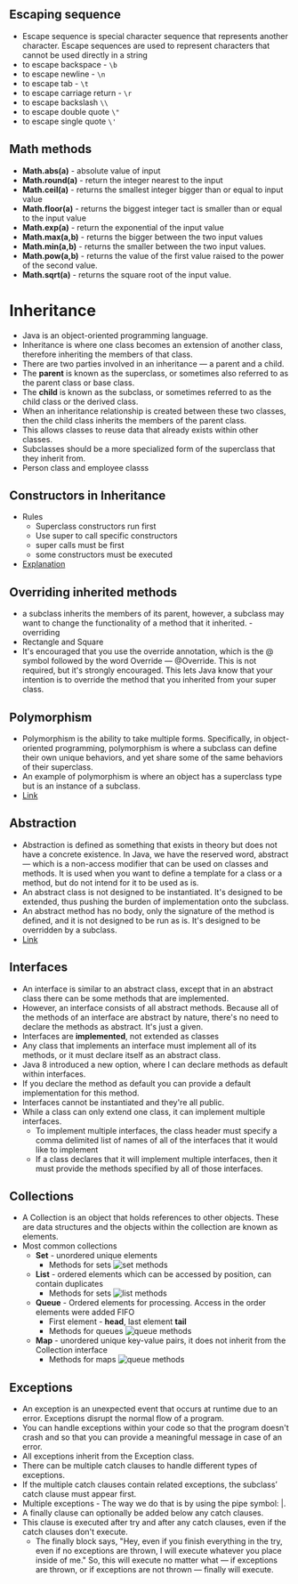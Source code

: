 ## Escaping sequence

* Escape sequence is special character sequence that represents another character. Escape sequences are
used to represent characters that cannot be used directly in a string
* to escape backspace -  `\b`
* to escape newline - `\n`
* to escape tab - `\t`
* to escape carriage return - `\r`
* to escape backslash `\\`
* to escape double quote `\"`
* to escape single quote `\'` 

## Math methods

* **Math.abs(a)** - absolute value of input
* **Math.round(a)** - return the integer nearest to the input 
* **Math.ceil(a)** - returns the smallest integer bigger than or equal to input value 
* **Math.floor(a)** - returns the biggest integer tact is smaller than or equal to the input value 
* **Math.exp(a)** - return the exponential of the input value 
* **Math.max(a,b)** - returns the bigger between the two input values
* **Math.min(a,b)** - returns the smaller between the two input values.
* **Math.pow(a,b)** - returns the value of the first value raised to the power of the
  second value.
* **Math.sqrt(a)** - returns the square root of the input value.




# Inheritance

* Java is an object-oriented programming language.
* Inheritance is where one class becomes an extension of another class, therefore inheriting the members of that class.
* There are two parties involved in an inheritance — a parent and a child.
* The **parent** is known as the superclass, or sometimes also referred to as the parent class or base class.
* The **child** is known as the subclass, or sometimes referred to as the child class or the derived class.
* When an inheritance relationship is created between these two classes, then the child class inherits the members of the parent class.
* This allows classes to reuse data that already exists within other classes.
* Subclasses should be a more specialized form of the superclass that they inherit from.
* Person class and employee classs

## Constructors in Inheritance

* Rules
  * Superclass constructors run first
  * Use super to call specific constructors
  * super calls must be first
  * some constructors must be executed
* [Explanation](https://testautomationu.applitools.com/java-programming-course/chapter9b.html)

## Overriding inherited methods

* a subclass inherits the members of its parent, however, a subclass may want to change the functionality of a method that it inherited. - overriding
* Rectangle and Square
* It's encouraged that you use the override annotation, which is the @ symbol followed by the word Override — @Override. This is not required, but it's strongly encouraged. This lets Java know that your intention is to override the method that you inherited from your super class.

## Polymorphism

* Polymorphism is the ability to take multiple forms. Specifically, in object-oriented programming, polymorphism is where a subclass can define their own unique behaviors, and yet share some of the same behaviors of their superclass.
* An example of polymorphism is where an object has a superclass type but is an instance of a subclass.
* [Link](https://testautomationu.applitools.com/java-programming-course/chapter10.html)

## Abstraction

* Abstraction is defined as something that exists in theory but does not have a concrete existence. In Java, we have the reserved word, abstract — which is a non-access modifier that can be used on classes and methods. It is used when you want to define a template for a class or a method, but do not intend for it to be used as is.
* An abstract class is not designed to be instantiated. It's designed to be extended, thus pushing the burden of implementation onto the subclass.
* An abstract method has no body, only the signature of the method is defined, and it is not designed to be run as is. It's designed to be overridden by a subclass.
* [Link](https://testautomationu.applitools.com/java-programming-course/chapter11a.html)

## Interfaces

* An interface is similar to an abstract class, except that in an abstract class there can be some methods that are implemented.
* However, an interface consists of all abstract methods. Because all of the methods of an interface are abstract by nature, there's no need to declare the methods as abstract. It's just a given.
* Interfaces are **implemented**, not extended as classes
* Any class that implements an interface must implement all of its methods, or it must declare itself as an abstract class.
* Java 8 introduced a new option, where I can declare methods as default within interfaces.
* If you declare the method as default you can provide a default implementation for this method.
* Interfaces cannot be instantiated and they're all public.
* While a class can only extend one class, it can implement multiple interfaces.
  * To implement multiple interfaces, the class header must specify a comma delimited list of names of all of the interfaces that it would like to implement
  * If a class declares that it will implement multiple interfaces, then it must provide the methods specified by all of those interfaces.

## Collections

* A Collection is an object that holds references to other objects. These are data structures and the objects within the collection are known as elements.
* Most common collections
  * **Set** - unordered unique elements
    * Methods for sets
      ![set methods](z-setmethods.png)
  * **List** - ordered elements which can be accessed by position, can contain duplicates
    * Methods for sets
      ![list methods](z-listmethods.png)
  * **Queue** - Ordered elements for processing. Access in the order elements were added FIFO
    * First element - **head**, last element **tail**
    * Methods for queues
      ![queue methods](z-queuemethods.png)
  * **Map**  - unordered unique key-value pairs, it does not inherit from the Collection interface
    * Methods for maps
      ![queue methods](z-mapmethods.png)

## Exceptions

* An exception is an unexpected event that occurs at runtime due to an error. Exceptions disrupt the normal flow of a program.
* You can handle exceptions within your code so that the program doesn't crash and so that you can provide a meaningful message in case of an error.
* All exceptions inherit from the Exception class.
* There can be multiple catch clauses to handle different types of exceptions.
* If the multiple catch clauses contain related exceptions, the subclass’ catch clause must appear first.
* Multiple exceptions - The way we do that is by using the pipe symbol: |.
* A finally clause can optionally be added below any catch clauses.
* This clause is executed after try and after any catch clauses, even if the catch clauses don't execute.
  * The finally block says, "Hey, even if you finish everything in the try, even if no exceptions are thrown, I will execute whatever you place inside of me." So, this will execute no matter what — if exceptions are thrown, or if exceptions are not thrown — finally will execute.
  